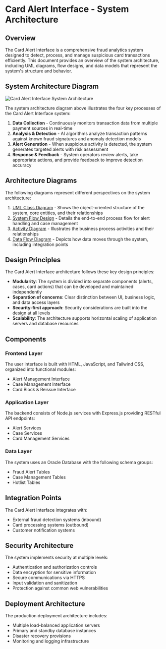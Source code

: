 # Card Alert Interface - System Architecture

## Overview

The Card Alert Interface is a comprehensive fraud analytics system designed to detect, process, and manage suspicious card transactions efficiently. This document provides an overview of the system architecture, including UML diagrams, flow designs, and data models that represent the system's structure and behavior.

## System Architecture Diagram

![Card Alert Interface System Architecture](images/system-architecture.svg)

The system architecture diagram above illustrates the four key processes of the Card Alert Interface system:

1. **Data Collection** - Continuously monitors transaction data from multiple payment sources in real-time
2. **Analysis & Detection** - AI algorithms analyze transaction patterns against known fraud signatures and anomaly detection models
3. **Alert Generation** - When suspicious activity is detected, the system generates targeted alerts with risk assessment
4. **Response & Feedback** - System operators review alerts, take appropriate actions, and provide feedback to improve detection accuracy

## Architecture Diagrams

The following diagrams represent different perspectives on the system architecture:

1. [UML Class Diagram](diagrams/uml-class-diagram.md) - Shows the object-oriented structure of the system, core entities, and their relationships
2. [System Flow Design](diagrams/system-flow-design.md) - Details the end-to-end process flow for alert handling and case management
3. [Activity Diagram](diagrams/system-activity-diagram.md) - Illustrates the business process activities and their relationships
4. [Data Flow Diagram](diagrams/data-flow-diagram.md) - Depicts how data moves through the system, including integration points

## Design Principles

The Card Alert Interface architecture follows these key design principles:

- **Modularity**: The system is divided into separate components (alerts, cases, card actions) that can be developed and maintained independently
- **Separation of concerns**: Clear distinction between UI, business logic, and data access layers
- **Security-first approach**: Security considerations are built into the design at all levels
- **Scalability**: The architecture supports horizontal scaling of application servers and database resources

## Components

### Frontend Layer
The user interface is built with HTML, JavaScript, and Tailwind CSS, organized into functional modules:
- Alert Management Interface
- Case Management Interface
- Card Block & Reissue Interface

### Application Layer
The backend consists of Node.js services with Express.js providing RESTful API endpoints:
- Alert Services
- Case Services
- Card Management Services

### Data Layer
The system uses an Oracle Database with the following schema groups:
- Fraud Alert Tables
- Case Management Tables
- Hotlist Tables

## Integration Points

The Card Alert Interface integrates with:
- External fraud detection systems (inbound)
- Card processing systems (outbound)
- Customer notification systems

## Security Architecture

The system implements security at multiple levels:
- Authentication and authorization controls
- Data encryption for sensitive information
- Secure communications via HTTPS
- Input validation and sanitization
- Protection against common web vulnerabilities

## Deployment Architecture

The production deployment architecture includes:
- Multiple load-balanced application servers
- Primary and standby database instances
- Disaster recovery provisions
- Monitoring and logging infrastructure